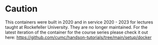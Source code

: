 # Caution

This containers were built in 2020 and in service 2020 - 2023 for lectures taught at Rockefeller University. They are no longer maintained. For the latest iteration of the container for the course series please check it out here: https://github.com/cumc/handson-tutorials/tree/main/setup/docker

